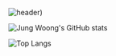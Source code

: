 ![header](https://capsule-render.vercel.app/api?type=soft&color=gradient&height=300&section=header&text=Jung%20Woong%20Git%20hub%20%F0%9F%A4%97))

![Jung Woong's GitHub stats](https://github-readme-stats.vercel.app/api?username=jjw4260&show_icons=true&theme=radical)

![Top Langs](https://github-readme-stats.vercel.app/api/top-langs/?username=jjw4260&layout=compact)
